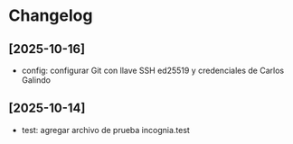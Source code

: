 # Changelog

## [2025-10-16]

- config: configurar Git con llave SSH ed25519 y credenciales de Carlos Galindo

## [2025-10-14]

- test: agregar archivo de prueba incognia.test
